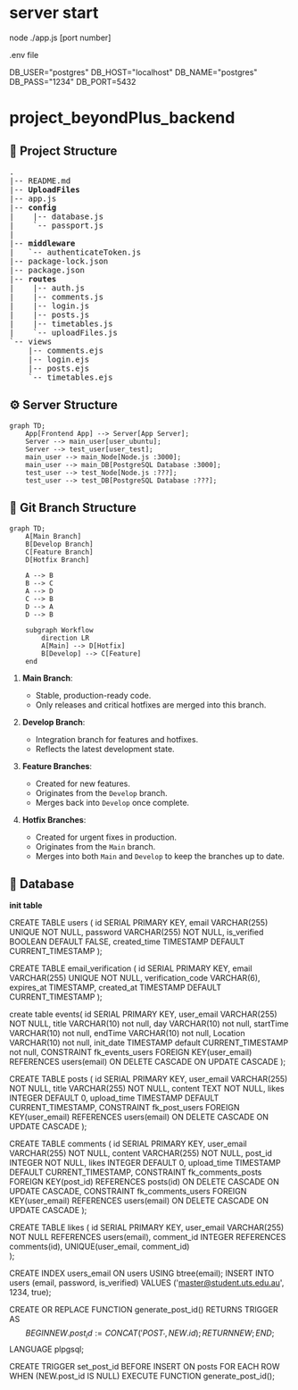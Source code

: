 # server start

node ./app.js [port number]

.env  file

DB_USER="postgres"
DB_HOST="localhost"
DB_NAME="postgres"
DB_PASS="1234"
DB_PORT=5432

# project_beyondPlus_backend

## 📁 Project Structure
<pre>
.  
|-- README.md  
|-- <b>UploadFiles</b> 
|-- app.js  
|-- <b>config</b>  
|    |-- database.js 
|    `-- passport.js  
|  
|-- <b>middleware</b> 
|   `-- authenticateToken.js  
|-- package-lock.json  
|-- package.json  
|-- <b>routes</b>  
|    |-- auth.js  
|    |-- comments.js  
|    |-- login.js  
|    |-- posts.js  
|    |-- timetables.js  
|    `-- uploadFiles.js  
`-- views  
    |-- comments.ejs  
    |-- login.ejs  
    |-- posts.ejs  
    `-- timetables.ejs</pre>

## ⚙️ Server Structure
```mermaid
graph TD;
    App[Frontend App] --> Server[App Server];
    Server --> main_user[user_ubuntu];
    Server --> test_user[user_test];
    main_user --> main_Node[Node.js :3000];
    main_user --> main_DB[PostgreSQL Database :3000];
    test_user --> test_Node[Node.js :???];
    test_user --> test_DB[PostgreSQL Database :???];
```

## 🚩 Git Branch Structure
```mermaid
graph TD;
    A[Main Branch]
    B[Develop Branch]
    C[Feature Branch]
    D[Hotfix Branch]

    A --> B  
    B --> C 
    A --> D 
    C --> B 
    D --> A 
    D --> B 

    subgraph Workflow
        direction LR
        A[Main] --> D[Hotfix]
        B[Develop] --> C[Feature]
    end
```

1. **Main Branch**:
   - Stable, production-ready code.
   - Only releases and critical hotfixes are merged into this branch.

2. **Develop Branch**:
   - Integration branch for features and hotfixes.
   - Reflects the latest development state.

3. **Feature Branches**:
   - Created for new features.
   - Originates from the `Develop` branch.
   - Merges back into `Develop` once complete.

4. **Hotfix Branches**:
   - Created for urgent fixes in production.
   - Originates from the `Main` branch.
   - Merges into both `Main` and `Develop` to keep the branches up to date.
  
## 📁 Database

**init table**

CREATE TABLE users (
    id SERIAL PRIMARY KEY,
    email VARCHAR(255) UNIQUE NOT NULL,
    password VARCHAR(255) NOT NULL,
    is_verified BOOLEAN DEFAULT FALSE,
    created_time TIMESTAMP DEFAULT CURRENT_TIMESTAMP
);

CREATE TABLE email_verification (
    id SERIAL PRIMARY KEY,
    email VARCHAR(255) UNIQUE NOT NULL,
    verification_code VARCHAR(6),
    expires_at TIMESTAMP,
    created_at TIMESTAMP DEFAULT CURRENT_TIMESTAMP
);

create table events(
id SERIAL PRIMARY KEY,
user_email VARCHAR(255) NOT NULL, 
title VARCHAR(10) not null, 
day VARCHAR(10) not null, 
startTime VARCHAR(10) not null, 
endTime VARCHAR(10) not null, 
Location VARCHAR(10) not null,
init_date    TIMESTAMP default CURRENT_TIMESTAMP not null,
CONSTRAINT fk_events_users FOREIGN KEY(user_email) REFERENCES users(email) ON DELETE CASCADE ON UPDATE CASCADE
);

CREATE TABLE posts (
  id SERIAL PRIMARY KEY,
  user_email VARCHAR(255) NOT NULL,
  title VARCHAR(255) NOT NULL,
  content TEXT NOT NULL,
  likes INTEGER DEFAULT 0,
  upload_time TIMESTAMP DEFAULT CURRENT_TIMESTAMP,
  CONSTRAINT fk_post_users FOREIGN KEY(user_email) REFERENCES users(email) ON DELETE CASCADE ON UPDATE CASCADE
);

CREATE TABLE comments (
  id SERIAL PRIMARY KEY,
  user_email VARCHAR(255) NOT NULL,
  content VARCHAR(255) NOT NULL,
  post_id INTEGER NOT NULL,
  likes INTEGER DEFAULT 0,
  upload_time TIMESTAMP DEFAULT CURRENT_TIMESTAMP,
  CONSTRAINT fk_comments_posts FOREIGN KEY(post_id) REFERENCES posts(id) ON DELETE CASCADE ON UPDATE CASCADE,
  CONSTRAINT fk_comments_users FOREIGN KEY(user_email) REFERENCES users(email) ON DELETE CASCADE ON UPDATE CASCADE
);

CREATE TABLE likes (
  id SERIAL PRIMARY KEY,
  user_email VARCHAR(255) NOT NULL REFERENCES users(email),
  comment_id INTEGER REFERENCES comments(id),
  UNIQUE(user_email, comment_id)  
);

CREATE INDEX users_email ON users USING btree(email);
INSERT INTO users (email, password, is_verified) VALUES ('master@student.uts.edu.au', 1234, true);




CREATE OR REPLACE FUNCTION generate_post_id()
RETURNS TRIGGER AS $$
BEGIN
  NEW.post_id := CONCAT('POST_', NEW.id);
  RETURN NEW;
END;
$$ LANGUAGE plpgsql;

CREATE TRIGGER set_post_id
BEFORE INSERT ON posts
FOR EACH ROW
WHEN (NEW.post_id IS NULL)
EXECUTE FUNCTION generate_post_id();

